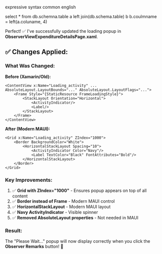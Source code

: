 expressive syntax common english

select * from db.schemna.table a
left join(db.schema.table) b  b.coulmname = left(a.coluname, 4)

Perfect! ✅ I've successfully updated the loading popup in **ObserverViewExpenditureDetailsPage.xaml**.

## ✅ **Changes Applied:**

### **What Was Changed:**

**Before (Xamarin/Old):**

````xaml
<ContentView x:Name="Loading_activity" ... AbsoluteLayout.LayoutBounds="..." AbsoluteLayout.LayoutFlags="...">
    <Frame Style="{StaticResource FrameLoadingStyle}">
        <StackLayout Orientation="Horizontal">
            <ActivityIndicator/>
            <Label/>
        </StackLayout>
    </Frame>
</ContentView>
````

**After (Modern MAUI):**

````xaml
<Grid x:Name="Loading_activity" ZIndex="1000">
    <Border BackgroundColor="White">
        <HorizontalStackLayout Spacing="10">
            <ActivityIndicator Color="Navy"/>
            <Label TextColor="Black" FontAttributes="Bold"/>
        </HorizontalStackLayout>
    </Border>
</Grid>
````

### **Key Improvements:**

1. ✅ **Grid with ZIndex="1000"** - Ensures popup appears on top of all content
1. ✅ **Border instead of Frame** - Modern MAUI control
1. ✅ **HorizontalStackLayout** - Modern MAUI layout
1. ✅ **Navy ActivityIndicator** - Visible spinner
1. ✅ **Removed AbsoluteLayout properties** - Not needed in MAUI

### **Result:**

The "Please Wait..." popup will now display correctly when you click the **Observer Remarks** button! 🎉
